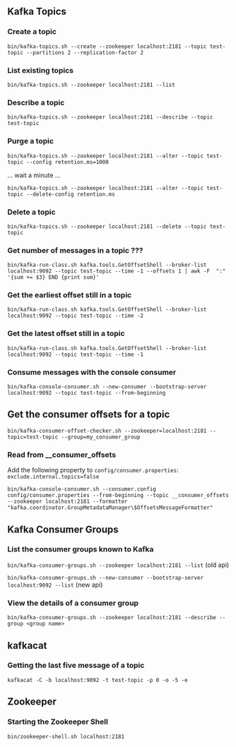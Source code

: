 ## Kafka Topics
### Create a topic
 `bin/kafka-topics.sh --create --zookeeper localhost:2181 --topic test-topic --partitions 2 --replication-factor 2`
### List existing topics
 `bin/kafka-topics.sh --zookeeper localhost:2181 --list`

### Describe a topic
  `bin/kafka-topics.sh --zookeeper localhost:2181 --describe --topic test-topic `
### Purge a topic
 `bin/kafka-topics.sh --zookeeper localhost:2181 --alter --topic test-topic --config retention.ms=1000`
 
... wait a minute ...

 `bin/kafka-topics.sh --zookeeper localhost:2181 --alter --topic test-topic --delete-config retention.ms`
 
### Delete a topic
 `bin/kafka-topics.sh --zookeeper localhost:2181 --delete --topic test-topic`
 
### Get number of messages in a topic ???
 `bin/kafka-run-class.sh kafka.tools.GetOffsetShell --broker-list localhost:9092 --topic test-topic --time -1 --offsets 1 | awk -F  ":" '{sum += $3} END {print sum}'`
 
### Get the earliest offset still in a topic
`bin/kafka-run-class.sh kafka.tools.GetOffsetShell --broker-list localhost:9092 --topic test-topic --time -2`

### Get the latest offset still in a topic
`bin/kafka-run-class.sh kafka.tools.GetOffsetShell --broker-list localhost:9092 --topic test-topic --time -1`

### Consume messages with the console consumer
`bin/kafka-console-consumer.sh --new-consumer --bootstrap-server localhost:9092 --topic test-topic --from-beginning`

## Get the consumer offsets for a topic
`bin/kafka-consumer-offset-checker.sh --zookeeper=localhost:2181 --topic=test-topic --group=my_consumer_group`

### Read from __consumer_offsets

Add the following property to `config/consumer.properties`:
`exclude.internal.topics=false`

`bin/kafka-console-consumer.sh --consumer.config config/consumer.properties --from-beginning --topic __consumer_offsets --zookeeper localhost:2181 --formatter "kafka.coordinator.GroupMetadataManager\$OffsetsMessageFormatter"`

## Kafka Consumer Groups

### List the consumer groups known to Kafka
`bin/kafka-consumer-groups.sh --zookeeper localhost:2181 --list`  (old api)

`bin/kafka-consumer-groups.sh --new-consumer --bootstrap-server localhost:9092 --list` (new api)

### View the details of a consumer group 
`bin/kafka-consumer-groups.sh --zookeeper localhost:2181 --describe --group <group name>`

## kafkacat

### Getting the last five message of a topic
`kafkacat -C -b localhost:9092 -t test-topic -p 0 -o -5 -e`

## Zookeeper

### Starting the Zookeeper Shell

`bin/zookeeper-shell.sh localhost:2181`
